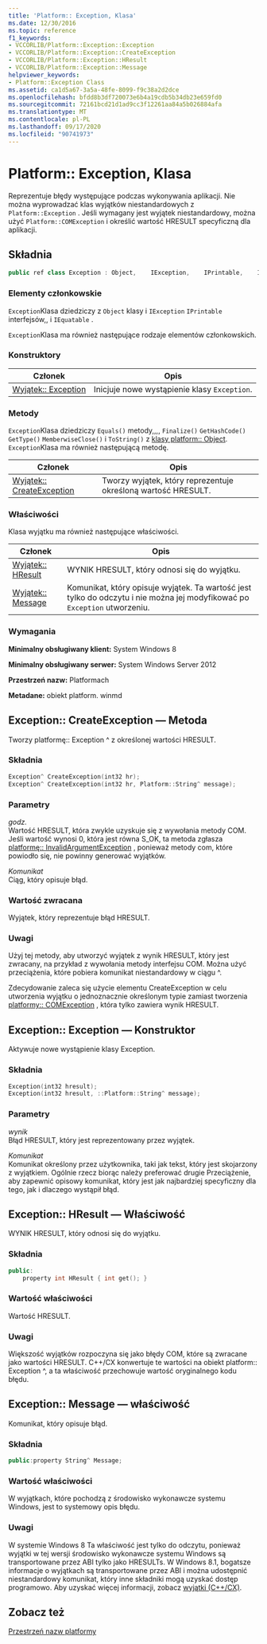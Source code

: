 ```yaml
---
title: 'Platform:: Exception, Klasa'
ms.date: 12/30/2016
ms.topic: reference
f1_keywords:
- VCCORLIB/Platform::Exception::Exception
- VCCORLIB/Platform::Exception::CreateException
- VCCORLIB/Platform::Exception::HResult
- VCCORLIB/Platform::Exception::Message
helpviewer_keywords:
- Platform::Exception Class
ms.assetid: ca1d5a67-3a5a-48fe-8099-f9c38a2d2dce
ms.openlocfilehash: bfdd8b3df720073e6b4a19cdb5b34db23e659fd0
ms.sourcegitcommit: 72161bcd21d1ad9cc3f12261aa84a5b026884afa
ms.translationtype: MT
ms.contentlocale: pl-PL
ms.lasthandoff: 09/17/2020
ms.locfileid: "90741973"
---
```

# <a name="platformexception-class"></a>Platform:: Exception, Klasa

Reprezentuje błędy występujące podczas wykonywania aplikacji. Nie można wyprowadzać klas wyjątków niestandardowych z `Platform::Exception` . Jeśli wymagany jest wyjątek niestandardowy, można użyć `Platform::COMException` i określić wartość HRESULT specyficzną dla aplikacji.

## <a name="syntax"></a>Składnia

```cpp
public ref class Exception : Object,    IException,    IPrintable,    IEquatable
```

### <a name="members"></a>Elementy członkowskie

`Exception`Klasa dziedziczy z `Object` klasy i `IException` `IPrintable` interfejsów,, i `IEquatable` .

`Exception`Klasa ma również następujące rodzaje elementów członkowskich.

### <a name="constructors"></a>Konstruktory

|Członek|Opis|
|------------|-----------------|
|[Wyjątek:: Exception](#ctor)|Inicjuje nowe wystąpienie klasy `Exception`.|

### <a name="methods"></a>Metody

`Exception`Klasa dziedziczy `Equals()` metody,,,, `Finalize()` `GetHashCode()` `GetType()` `MemberwiseClose()` i `ToString()` z [klasy platform:: Object](../cppcx/platform-object-class.md). `Exception`Klasa ma również następującą metodę.

|Członek|Opis|
|------------|-----------------|
|[Wyjątek:: CreateException](#createexception)|Tworzy wyjątek, który reprezentuje określoną wartość HRESULT.|

### <a name="properties"></a>Właściwości

Klasa wyjątku ma również następujące właściwości.

|Członek|Opis|
|------------|-----------------|
|[Wyjątek:: HResult](#hresult)|WYNIK HRESULT, który odnosi się do wyjątku.|
|[Wyjątek:: Message](#message)|Komunikat, który opisuje wyjątek. Ta wartość jest tylko do odczytu i nie można jej modyfikować po `Exception` utworzeniu.|

### <a name="requirements"></a>Wymagania

**Minimalny obsługiwany klient:** System Windows 8

**Minimalny obsługiwany serwer:** System Windows Server 2012

**Przestrzeń nazw:** Platformach

**Metadane:** obiekt platform. winmd

## <a name="exceptioncreateexception-method"></a><a name="createexception"></a> Exception:: CreateException — Metoda

Tworzy platformę:: Exception ^ z określonej wartości HRESULT.

### <a name="syntax"></a>Składnia

```cpp
Exception^ CreateException(int32 hr);
Exception^ CreateException(int32 hr, Platform::String^ message);
```

### <a name="parameters"></a>Parametry

*godz.*<br/>
Wartość HRESULT, która zwykle uzyskuje się z wywołania metody COM. Jeśli wartość wynosi 0, która jest równa S_OK, ta metoda zgłasza [platformę:: InvalidArgumentException](../cppcx/platform-invalidargumentexception-class.md) , ponieważ metody com, które powiodło się, nie powinny generować wyjątków.

*Komunikat*<br/>
Ciąg, który opisuje błąd.

### <a name="return-value"></a>Wartość zwracana

Wyjątek, który reprezentuje błąd HRESULT.

### <a name="remarks"></a>Uwagi

Użyj tej metody, aby utworzyć wyjątek z wynik HRESULT, który jest zwracany, na przykład z wywołania metody interfejsu COM. Można użyć przeciążenia, które pobiera komunikat niestandardowy w ciągu ^.

Zdecydowanie zaleca się użycie elementu CreateException w celu utworzenia wyjątku o jednoznacznie określonym typie zamiast tworzenia [platformy:: COMException](../cppcx/platform-comexception-class.md) , która tylko zawiera wynik HRESULT.

## <a name="exceptionexception-constructor"></a><a name="ctor"></a> Exception:: Exception — Konstruktor

Aktywuje nowe wystąpienie klasy Exception.

### <a name="syntax"></a>Składnia

```cpp
Exception(int32 hresult);
Exception(int32 hresult, ::Platform::String^ message);
```

### <a name="parameters"></a>Parametry

*wynik*<br/>
Błąd HRESULT, który jest reprezentowany przez wyjątek.

*Komunikat*<br/>
Komunikat określony przez użytkownika, taki jak tekst, który jest skojarzony z wyjątkiem. Ogólnie rzecz biorąc należy preferować drugie Przeciążenie, aby zapewnić opisowy komunikat, który jest jak najbardziej specyficzny dla tego, jak i dlaczego wystąpił błąd.

## <a name="exceptionhresult-property"></a><a name="hresult"></a> Exception:: HResult — Właściwość

WYNIK HRESULT, który odnosi się do wyjątku.

### <a name="syntax"></a>Składnia

```cpp
public:
    property int HResult { int get(); }
```

### <a name="property-value"></a>Wartość właściwości

Wartość HRESULT.

### <a name="remarks"></a>Uwagi

Większość wyjątków rozpoczyna się jako błędy COM, które są zwracane jako wartości HRESULT. C++/CX konwertuje te wartości na obiekt platform:: Exception ^, a ta właściwość przechowuje wartość oryginalnego kodu błędu.

## <a name="exceptionmessage-property"></a><a name="message"></a> Exception:: Message — właściwość

Komunikat, który opisuje błąd.

### <a name="syntax"></a>Składnia

```cpp
public:property String^ Message;
```

### <a name="property-value"></a>Wartość właściwości

W wyjątkach, które pochodzą z środowisko wykonawcze systemu Windows, jest to systemowy opis błędu.

### <a name="remarks"></a>Uwagi

W systemie Windows 8 Ta właściwość jest tylko do odczytu, ponieważ wyjątki w tej wersji środowisko wykonawcze systemu Windows są transportowane przez ABI tylko jako HRESULTs. W Windows 8.1, bogatsze informacje o wyjątkach są transportowane przez ABI i można udostępnić niestandardowy komunikat, który inne składniki mogą uzyskać dostęp programowo. Aby uzyskać więcej informacji, zobacz [wyjątki (C++/CX)](../cppcx/exceptions-c-cx.md).

## <a name="see-also"></a>Zobacz też

[Przestrzeń nazw platformy](../cppcx/platform-namespace-c-cx.md)
